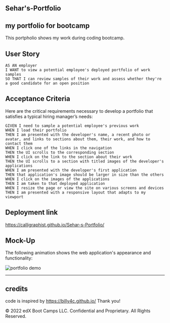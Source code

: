 ## Sehar's-Portfolio
## my portfolio for bootcamp

This portpholio shows my work during coding bootcamp.


## User Story

```
AS AN employer
I WANT to view a potential employee's deployed portfolio of work samples
SO THAT I can review samples of their work and assess whether they're a good candidate for an open position
```


## Acceptance Criteria

Here are the critical requirements necessary to develop a portfolio that satisfies a typical hiring manager’s needs:

```
GIVEN I need to sample a potential employee's previous work
WHEN I load their portfolio
THEN I am presented with the developer's name, a recent photo or avatar, and links to sections about them, their work, and how to contact them
WHEN I click one of the links in the navigation
THEN the UI scrolls to the corresponding section
WHEN I click on the link to the section about their work
THEN the UI scrolls to a section with titled images of the developer's applications
WHEN I am presented with the developer's first application
THEN that application's image should be larger in size than the others
WHEN I click on the images of the applications
THEN I am taken to that deployed application
WHEN I resize the page or view the site on various screens and devices
THEN I am presented with a responsive layout that adapts to my viewport
```
## Deployment link

https://calligraphist.github.io/Sehar-s-Portfolio/

## Mock-Up

The following animation shows the web application's appearance and functionality:

![portfolio demo](./Mochup/02-advanced-css-homework-demo.gif)
- - -

## credits
code is inspired by https://billy4c.github.io/
Thank you!


© 2022 edX Boot Camps LLC. Confidential and Proprietary. All Rights Reserved.
